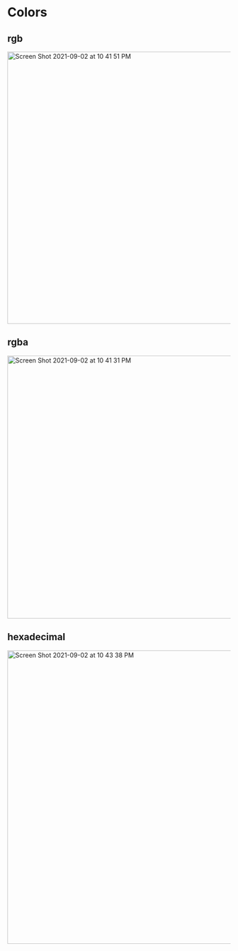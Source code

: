 <h1>Colors</h1>

<h2>rgb</h2>
<img width="615" alt="Screen Shot 2021-09-02 at 10 41 51 PM" src="https://user-images.githubusercontent.com/31994778/131906853-acd095b9-4c99-4abb-9a40-e56da220229c.png">

<h2>rgba</h2>
<img width="594" alt="Screen Shot 2021-09-02 at 10 41 31 PM" src="https://user-images.githubusercontent.com/31994778/131906889-66173f75-20c4-4cc8-8f47-f35cc5275899.png">

<h2>hexadecimal</h2>
<img width="663" alt="Screen Shot 2021-09-02 at 10 43 38 PM" src="https://user-images.githubusercontent.com/31994778/131906944-663fd978-ab76-4bef-9380-d08b8f7c2bec.png">
